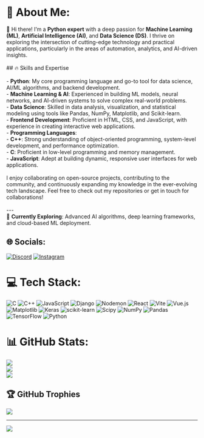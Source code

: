# 💫 About Me:
👋 Hi there! I’m a **Python expert** with a deep passion for **Machine Learning (ML)**, **Artificial Intelligence (AI)**, and **Data Science (DS)**. I thrive on exploring the intersection of cutting-edge technology and practical applications, particularly in the areas of automation, analytics, and AI-driven insights.<br><br>## 🔥 Skills and Expertise<br><br>- **Python**: My core programming language and go-to tool for data science, AI/ML algorithms, and backend development.<br>- **Machine Learning & AI**: Experienced in building ML models, neural networks, and AI-driven systems to solve complex real-world problems.<br>- **Data Science**: Skilled in data analysis, visualization, and statistical modeling using tools like Pandas, NumPy, Matplotlib, and Scikit-learn.<br>- **Frontend Development**: Proficient in HTML, CSS, and JavaScript, with experience in creating interactive web applications.<br>- **Programming Languages**:<br>  - **C++**: Strong understanding of object-oriented programming, system-level development, and performance optimization.<br>  - **C**: Proficient in low-level programming and memory management.<br>  - **JavaScript**: Adept at building dynamic, responsive user interfaces for web applications.<br><br>I enjoy collaborating on open-source projects, contributing to the community, and continuously expanding my knowledge in the ever-evolving tech landscape. Feel free to check out my repositories or get in touch for collaborations!<br><br>---<br>🌱 **Currently Exploring**: Advanced AI algorithms, deep learning frameworks, and cloud-based ML deployment.<br>


## 🌐 Socials:
[![Discord](https://img.shields.io/badge/Discord-%237289DA.svg?logo=discord&logoColor=white)](https://discord.gg/ltred21) [![Instagram](https://img.shields.io/badge/Instagram-%23E4405F.svg?logo=Instagram&logoColor=white)](https://instagram.com/not_vatsal) 

# 💻 Tech Stack:
![C](https://img.shields.io/badge/c-%2300599C.svg?style=for-the-badge&logo=c&logoColor=white) ![C++](https://img.shields.io/badge/c++-%2300599C.svg?style=for-the-badge&logo=c%2B%2B&logoColor=white) ![JavaScript](https://img.shields.io/badge/javascript-%23323330.svg?style=for-the-badge&logo=javascript&logoColor=%23F7DF1E) ![Django](https://img.shields.io/badge/django-%23092E20.svg?style=for-the-badge&logo=django&logoColor=white) ![Nodemon](https://img.shields.io/badge/NODEMON-%23323330.svg?style=for-the-badge&logo=nodemon&logoColor=%BBDEAD) ![React](https://img.shields.io/badge/react-%2320232a.svg?style=for-the-badge&logo=react&logoColor=%2361DAFB) ![Vite](https://img.shields.io/badge/vite-%23646CFF.svg?style=for-the-badge&logo=vite&logoColor=white) ![Vue.js](https://img.shields.io/badge/vue.js-%2335495e.svg?style=for-the-badge&logo=vuedotjs&logoColor=%234FC08D) ![Matplotlib](https://img.shields.io/badge/Matplotlib-%23ffffff.svg?style=for-the-badge&logo=Matplotlib&logoColor=black) ![Keras](https://img.shields.io/badge/Keras-%23D00000.svg?style=for-the-badge&logo=Keras&logoColor=white) ![scikit-learn](https://img.shields.io/badge/scikit--learn-%23F7931E.svg?style=for-the-badge&logo=scikit-learn&logoColor=white) ![Scipy](https://img.shields.io/badge/SciPy-%230C55A5.svg?style=for-the-badge&logo=scipy&logoColor=%white) ![NumPy](https://img.shields.io/badge/numpy-%23013243.svg?style=for-the-badge&logo=numpy&logoColor=white) ![Pandas](https://img.shields.io/badge/pandas-%23150458.svg?style=for-the-badge&logo=pandas&logoColor=white) ![TensorFlow](https://img.shields.io/badge/TensorFlow-%23FF6F00.svg?style=for-the-badge&logo=TensorFlow&logoColor=white) ![Python](https://img.shields.io/badge/python-3670A0?style=for-the-badge&logo=python&logoColor=ffdd54)
# 📊 GitHub Stats:
![](https://github-readme-stats.vercel.app/api?username=Vatsal212005&theme=dark&hide_border=false&include_all_commits=true&count_private=true)<br/>
![](https://github-readme-streak-stats.herokuapp.com/?user=Vatsal212005&theme=dark&hide_border=false)<br/>
![](https://github-readme-stats.vercel.app/api/top-langs/?username=Vatsal212005&theme=dark&hide_border=false&include_all_commits=true&count_private=true&layout=compact)

## 🏆 GitHub Trophies
![](https://github-profile-trophy.vercel.app/?username=Vatsal212005&theme=radical&no-frame=false&no-bg=true&margin-w=4)

---
[![](https://visitcount.itsvg.in/api?id=Vatsal212005&icon=0&color=0)](https://visitcount.itsvg.in)

<!-- Proudly created with GPRM ( https://gprm.itsvg.in ) -->
